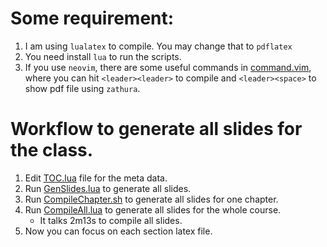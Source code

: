 # Some requirement:
1. I am using `lualatex` to compile. You may change that to `pdflatex`
2. You need install `lua` to run the scripts.
3. If you use `neovim`,  there are some useful commands in [command.vim](command.vim), where you can
	 hit `<leader><leader>` to compile and `<leader><space>` to show pdf file using `zathura`.

# Workflow to generate all slides for the class.
1. Edit [TOC.lua](TOC.lua) file for the meta data.
2. Run [GenSlides.lua](GenSlides.lua) to generate all slides.
3. Run [CompileChapter.sh](CompileChapter.sh) to generate all slides for one chapter. 
4. Run [CompileAll.lua](CompileAll.lua) to generate all slides for the whole course.
	*  It talks 2m13s to compile all slides.
5. Now you can focus on each section latex file. 
